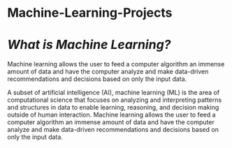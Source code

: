 # Machine-Learning-Projects

# *What is Machine Learning?*
Machine learning allows the user to feed a computer algorithm an immense amount of data and have the computer analyze and make data-driven recommendations and decisions based on only the input data.

A subset of artificial intelligence (AI), machine learning (ML) is the area of computational science that focuses on analyzing and interpreting patterns and structures in data to enable learning, reasoning, and decision making outside of human interaction. Machine learning allows the user to feed a computer algorithm an immense amount of data and have the computer analyze and make data-driven recommendations and decisions based on only the input data.

